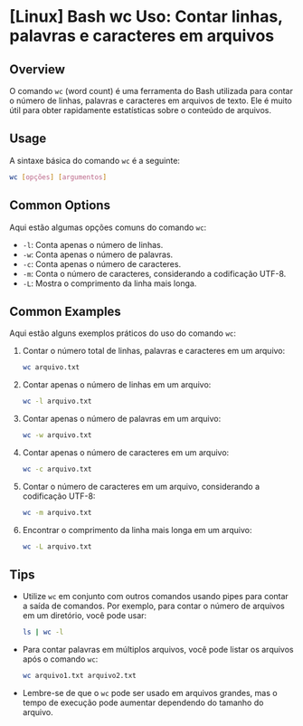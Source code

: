 # [Linux] Bash wc Uso: Contar linhas, palavras e caracteres em arquivos

## Overview
O comando `wc` (word count) é uma ferramenta do Bash utilizada para contar o número de linhas, palavras e caracteres em arquivos de texto. Ele é muito útil para obter rapidamente estatísticas sobre o conteúdo de arquivos.

## Usage
A sintaxe básica do comando `wc` é a seguinte:

```bash
wc [opções] [argumentos]
```

## Common Options
Aqui estão algumas opções comuns do comando `wc`:

- `-l`: Conta apenas o número de linhas.
- `-w`: Conta apenas o número de palavras.
- `-c`: Conta apenas o número de caracteres.
- `-m`: Conta o número de caracteres, considerando a codificação UTF-8.
- `-L`: Mostra o comprimento da linha mais longa.

## Common Examples
Aqui estão alguns exemplos práticos do uso do comando `wc`:

1. Contar o número total de linhas, palavras e caracteres em um arquivo:

    ```bash
    wc arquivo.txt
    ```

2. Contar apenas o número de linhas em um arquivo:

    ```bash
    wc -l arquivo.txt
    ```

3. Contar apenas o número de palavras em um arquivo:

    ```bash
    wc -w arquivo.txt
    ```

4. Contar apenas o número de caracteres em um arquivo:

    ```bash
    wc -c arquivo.txt
    ```

5. Contar o número de caracteres em um arquivo, considerando a codificação UTF-8:

    ```bash
    wc -m arquivo.txt
    ```

6. Encontrar o comprimento da linha mais longa em um arquivo:

    ```bash
    wc -L arquivo.txt
    ```

## Tips
- Utilize `wc` em conjunto com outros comandos usando pipes para contar a saída de comandos. Por exemplo, para contar o número de arquivos em um diretório, você pode usar:
  
    ```bash
    ls | wc -l
    ```

- Para contar palavras em múltiplos arquivos, você pode listar os arquivos após o comando `wc`:

    ```bash
    wc arquivo1.txt arquivo2.txt
    ```

- Lembre-se de que o `wc` pode ser usado em arquivos grandes, mas o tempo de execução pode aumentar dependendo do tamanho do arquivo.